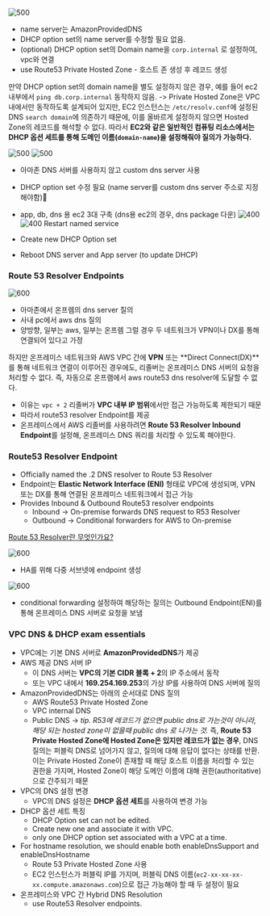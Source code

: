![500](Pasted%20image%2020241124173342.png)
- name server는 AmazonProvidedDNS 
- DHCP option set의 name server를 수정할 필요 없음.
- (optional) DHCP option set의 Domain name을 `corp.internal` 로 설정하여, vpc와 연결
- use Route53 Private Hosted Zone - 호스트 존 생성 후 레코드 생성

만약 DHCP option set의 domain name을 별도 설정하지 않은 경우,
예를 들어 ec2 내부에서 `ping db.corp.internal` 동작하지 않음.
-> Private Hosted Zone은 VPC 내에서만 동작하도록 설계되어 있지만, 
EC2 인스턴스는 `/etc/resolv.conf`에 설정된 DNS `search domain`에 의존하기 때문에, 
이를 올바르게 설정하지 않으면 Hosted Zone의 레코드를 해석할 수 없다. 
따라서 **EC2와 같은 일반적인 컴퓨팅 리소스에서는 DHCP 옵션 세트를 통해 도메인 이름(`domain-name`)을 설정해줘야 질의가 가능하다.**


![500](Pasted%20image%2020241124172845.png)
![500](Pasted%20image%2020241124175734.png)
- 아마존 DNS 서버를 사용하지 않고 custom dns server 사용
- DHCP option set 수정 필요 (name server를 custom dns server 주소로 지정해야함)
- app, db, dns 용 ec2 3대 구축 (dns용 ec2의 경우, dns package 다운)
![400](Pasted%20image%2020241124180524.png)
![400](Pasted%20image%2020241124180547.png)
Restart named service 

- Create new DHCP Option set
- Reboot DNS server and App server (to update DHCP)

### Route 53 Resolver Endpoints
![600](Pasted%20image%2020241124180818.png)
- 아마존에서 온프렘의 dns server 질의
- 사내 pc에서 aws dns 질의
- 양방향, 일부는 aws, 일부는 온프렘
그럴 경우 두 네트워크가 VPN이나 DX를 통해 연결되어 있다고 가정

하지만 온프레미스 네트워크와 AWS VPC 간에 **VPN** 또는 **Direct Connect(DX)**를 통해 네트워크 연결이 이루어진 경우에도, 리졸버는 온프레미스 DNS 서버의 요청을 처리할 수 없다. 즉, 자동으로 온프램에서 aws route53 dns resolver에 도달할 수 없다.
- 이유는 `vpc + 2` 리졸버가 **VPC 내부 IP 범위**에서만 접근 가능하도록 제한되기 때문
- 따라서 route53 resolver Endpoint를 제공
- 온프레미스에서 AWS 리졸버를 사용하려면 **Route 53 Resolver Inbound Endpoint**를 설정해, 온프레미스 DNS 쿼리를 처리할 수 있도록 해야한다.

### Route53 Resolver Endpoint
- Officially named the .2 DNS resolver to Route 53 Resolver
- Endpoint는 **Elastic Network Interface (ENI)** 형태로 VPC에 생성되며, VPN 또는 DX를 통해 연결된 온프레미스 네트워크에서 접근 가능
- Provides Inbound & Outbound Route53 resolver endpoints
	- Inbound -> On-premise forwards DNS request to R53 Resolver 
	- Outbound -> Conditional forwarders for AWS to On-premise

[Route 53 Resolver란 무엇인가요?](https://docs.aws.amazon.com/ko_kr/Route53/latest/DeveloperGuide/resolver.html)


![600](Pasted%20image%2020241124180856.png)
- HA를 위해 다중 서브넷에 endpoint 생성

![600](Pasted%20image%2020241124180907.png)
- conditional forwarding 설정하여 해당하는 질의는 Outbound Endpoint(ENI)를 통해 온프레미스 DNS 서버로 요청을 보냄


### VPC DNS & DHCP exam essentials

- VPC에는 기본 DNS 서버로 **AmazonProvidedDNS**가 제공
- AWS 제공 DNS 서버 IP
	- 이 DNS 서버는 **VPC의 기본 CIDR 블록 + 2**의 IP 주소에서 동작
	- 또는 VPC 내에서 **169.254.169.253**의 가상 IP를 사용하여 DNS 서버에 질의
- AmazonProvidedDNS는 아래의 순서대로 DNS 질의
	- AWS Route53 Private Hosted Zone
	- VPC internal DNS
	- Public DNS 
	  -> *tip. R53에 레코드가 없으면 public dns로 가는것이 아니라, 해당 되는 hosted zone이 없을때 public dns 로 나가는 것.*
	 즉, **Route 53 Private Hosted Zone에 Hosted Zone은 있지만 레코드가 없는 경우**, 
	 DNS 질의는 퍼블릭 DNS로 넘어가지 않고, 질의에 대해 응답이 없다는 상태를 반환.
	 이는 Private Hosted Zone이 존재할 때 해당 호스트 이름을 처리할 수 있는 권한을 가지며, Hosted Zone이 해당 도메인 이름에 대해 권한(authoritative)으로 간주되기 때문
- VPC의 DNS 설정 변경
	- VPC의 DNS 설정은 **DHCP 옵션 세트**를 사용하여 변경 가능
- DHCP 옵션 세트 특징
	- DHCP Option set can not be edited.
	- Create new one and associate it with VPC.
	- only one DHCP option set associated with a VPC at a time.
- For hostname resolution, we should enable both enableDnsSupport and enableDnsHostname
	- Route 53 Private Hosted Zone 사용
	- EC2 인스턴스가 퍼블릭 IP를 가지며, 퍼블릭 DNS 이름(`ec2-xx-xx-xx-xx.compute.amazonaws.com`)으로 접근 가능해야 할 때 두 설정이 필요
- 온프레미스와 VPC 간 Hybrid DNS Resolution
	- use Route53 Resolver endpoints.

